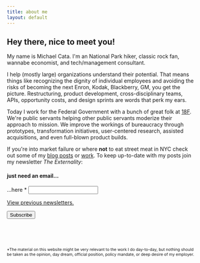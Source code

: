 ```yaml
---
title: about me
layout: default
---
```


## Hey there, nice to meet you!

My name is Michael Cata. I'm an National Park hiker, classic rock fan, wannabe economist, and tech/management consultant.

I help (mostly large) organizations understand their potential. That means things like recognizing the dignity of individual employees and avoiding the risks of becoming the next Enron, Kodak, Blackberry, GM, you get the picture. Restructuring, product development, cross-disciplinary teams, APIs, opportunity costs, and design sprints are words that perk my ears.

Today I work for the Federal Government with a bunch of great folk at <a href="https://18f.gsa.gov">18F</a>. We're public servants helping other public servants moderize their approach to mission. We improve the workings of bureaucracy through prototypes, transformation initiatives, user-centered research, assisted acquisitions, and even full-blown product builds.

If you're into market failure or where **not** to eat street meat in NYC check out some of my [blog posts](/read) or [work](/work). To keep up-to-date with my posts join my newsletter *The Externality*:

<!-- Begin MailChimp Signup Form -->
<link href="{{base}}/css/mailchimp.css" rel="stylesheet" type="text/css">
<style type="text/css">
	/* #mc_embed_signup{background:#fff; clear:left; font:14px Helvetica,Arial,sans-serif; }
	 Add your own MailChimp form style overrides in your site stylesheet or in this style block.
	   We recommend moving this block and the preceding CSS link to the HEAD of your HTML file. */
</style>
<div id="mc_embed_signup">
<form action="//michaelcata.us11.list-manage.com/subscribe/post?u=bd76dc3adcabd1ddbbb2607f8&amp;id=243d280dcd" method="post" id="mc-embedded-subscribe-form" name="mc-embedded-subscribe-form" class="validate" target="_blank" novalidate>
    <div id="mc_embed_signup_scroll">
	<h4>just need an email...</h4>
<div class="mc-field-group">
	<label for="mce-EMAIL">...here  <span class="asterisk">*</span>
</label>
	<input type="email" value="" name="EMAIL" class="required email" id="mce-EMAIL">
</div>
<p><a href="http://us11.campaign-archive2.com/home/?u=bd76dc3adcabd1ddbbb2607f8&id=243d280dcd" title="View previous campaigns">View previous newsletters.</a></p>
	<div id="mce-responses" class="clear">
		<div class="response" id="mce-error-response" style="display:none"></div>
		<div class="response" id="mce-success-response" style="display:none"></div>
	</div>    <!-- real people should not fill this in and expect good things - do not remove this or risk form bot signups-->
    <div style="position: absolute; left: -5000px;" aria-hidden="true"><input type="text" name="b_bd76dc3adcabd1ddbbb2607f8_243d280dcd" tabindex="-1" value=""></div>
    <div class="clear"><input type="submit" value="Subscribe" name="subscribe" id="mc-embedded-subscribe" class="button"></div>
    </div>
</form>
</div>
<script type='text/javascript' src='//s3.amazonaws.com/downloads.mailchimp.com/js/mc-validate.js'></script><script type='text/javascript'>(function($) {window.fnames = new Array(); window.ftypes = new Array();fnames[0]='EMAIL';ftypes[0]='email';fnames[1]='FNAME';ftypes[1]='text';fnames[2]='LNAME';ftypes[2]='text';}(jQuery));var $mcj = jQuery.noConflict(true);</script>
<!--End mc_embed_signup-->

<br>
<br>
<br>
<p style="font-size:.75em;">*The material on this website might be very relevant to the work I do day-to-day, but nothing should be taken as the opinion, day dream, official position, policy mandate, or deep desire of my employer. </p>


<br>
<br>
<br>
<br>
<br>